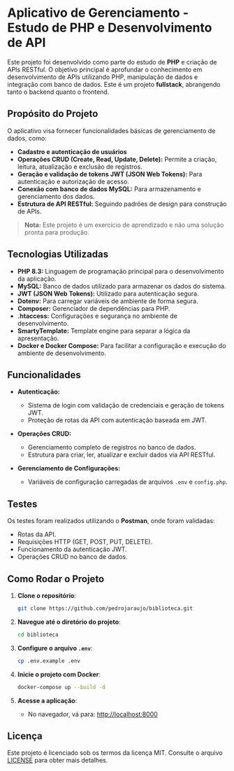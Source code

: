 # Aplicativo de Gerenciamento - Estudo de PHP e Desenvolvimento de API

Este projeto foi desenvolvido como parte do estudo de **PHP** e criação de APIs RESTful. O objetivo principal é aprofundar o conhecimento em desenvolvimento de APIs utilizando PHP, manipulação de dados e integração com banco de dados. Este é um projeto **fullstack**, abrangendo tanto o backend quanto o frontend.

## **Propósito do Projeto**

O aplicativo visa fornecer funcionalidades básicas de gerenciamento de dados, como:

- **Cadastro e autenticação de usuários**
- **Operações CRUD (Create, Read, Update, Delete):** Permite a criação, leitura, atualização e exclusão de registros.
- **Geração e validação de tokens JWT (JSON Web Tokens):** Para autenticação e autorização de acesso.
- **Conexão com banco de dados MySQL:** Para armazenamento e gerenciamento dos dados.
- **Estrutura de API RESTful:** Seguindo padrões de design para construção de APIs.

> **Nota:** Este projeto é um exercício de aprendizado e não uma solução pronta para produção.

## **Tecnologias Utilizadas**

- **PHP 8.3:** Linguagem de programação principal para o desenvolvimento da aplicação.
- **MySQL:** Banco de dados utilizado para armazenar os dados do sistema.
- **JWT (JSON Web Tokens):** Utilizado para autenticação segura.
- **Dotenv:** Para carregar variáveis de ambiente de forma segura.
- **Composer:** Gerenciador de dependências para PHP.
- **.htaccess:** Configurações e segurança no ambiente de desenvolvimento.
- **SmartyTemplate:** Template engine para separar a lógica da apresentação.
- **Docker e Docker Compose:** Para facilitar a configuração e execução do ambiente de desenvolvimento.

## **Funcionalidades**

- **Autenticação:**
  - Sistema de login com validação de credenciais e geração de tokens JWT.
  - Proteção de rotas da API com autenticação baseada em JWT.

- **Operações CRUD:**
  - Gerenciamento completo de registros no banco de dados.
  - Estrutura para criar, ler, atualizar e excluir dados via API RESTful.

- **Gerenciamento de Configurações:**
  - Variáveis de configuração carregadas de arquivos `.env` e `config.php`.

## **Testes**

Os testes foram realizados utilizando o **Postman**, onde foram validadas:

- Rotas da API.
- Requisições HTTP (GET, POST, PUT, DELETE).
- Funcionamento da autenticação JWT.
- Operações CRUD no banco de dados.

## **Como Rodar o Projeto**

1. **Clone o repositório**:

   ```bash
   git clone https://github.com/pedrojaraujo/biblioteca.git
   ```

2. **Navegue até o diretório do projeto**:

   ```bash
   cd biblioteca
   ```

3. **Configure o arquivo `.env`**:

   ```bash
   cp .env.example .env
   ```

4. **Inicie o projeto com Docker**:

   ```bash
   docker-compose up --build -d
   ```

5. **Acesse a aplicação**:

   - No navegador, vá para: [http://localhost:8000](http://localhost:8000)

## **Licença**

Este projeto é licenciado sob os termos da licença MIT. Consulte o arquivo [LICENSE](./LICENSE) para obter mais detalhes.

